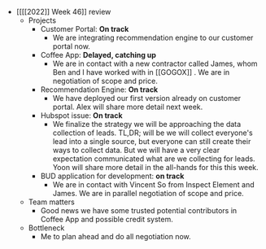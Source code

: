 - [[[[2022]] Week 46]] review
    - Projects
        - Customer Portal: **On track**
            - We are integrating recommendation engine to our customer portal now.
        - Coffee App: **Delayed, catching up**
            - We are in contact with a new contractor called James, whom Ben and I have worked with in [[GOGOX]] . We are in negotiation of scope and price.
        - Recommendation Engine: **On track**
            - We have deployed our first version already on customer portal. Alex will share more detail next week.
        - Hubspot issue: **On track**
            - We finalize the strategy we will be approaching the data collection of leads. TL,DR; will be we will collect everyone's lead into a single source, but everyone can still create their ways to collect data. But we will have a very clear expectation communicated what are we collecting for leads. Yoon will share more detail in the all-hands for this this week.
        - BUD application for development: **on track**
            - We are in contact with Vincent So from Inspect Element and James. We are in parallel negotiation of scope and price.
    - Team matters
        - Good news we have some trusted potential contributors in Coffee App and possible credit system.
    - Bottleneck
        - Me to plan ahead and do all negotiation now.
